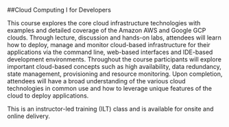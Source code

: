 ##Cloud Computing I for Developers

This course explores the core cloud infrastructure technologies with examples and detailed coverage of the Amazon AWS and Google GCP clouds. Through lecture, discussion and hands-on labs, attendees will learn how to deploy, manage and monitor cloud-based infrastructure for their applications via the command line, web-based interfaces and IDE-based development environments. Throughout the course participants will explore important cloud-based concepts such as high availability, data redundancy, state management, provisioning and resource monitoring. Upon completion, attendees will have a broad understanding of the various cloud technologies in common use and how to leverage unique features of the cloud to deploy applications.

This is an instructor-led training (ILT) class and is available for onsite and online delivery.

